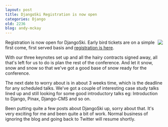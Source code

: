```yaml
---
layout: post
title: DjangoSki Registration is now open
categories: Django
old: 2236
blog: andy-mckay
---
```

<a href="http://www.flickr.com/photos/friviere/3205554193/"><img src="http://www.agmweb.ca/files/3205554193_efc3c8d4c3_m.jpg" style="float:right"></a>
<p>Registration is now open for DjangoSki. Early bird tickets are on a simple first come, first served basis and <a href="http://www.clearwind.ca/djangoski/register.html">registration is here</a>.</p>
<p>With our three keynotes set up and all the hairy contracts signed away, all that's left for us to do is plan the rest of the conference. And let it snow, snow and snow so that we've got a good base of snow ready for the conference.</p>
<p>The next date to worry about is in about 3 weeks time, which is the deadline for any scheduled talks. We've got a couple of interesting case study talks lined up and still looking for some good introductory talks eg: Introduction to Django, Pinax, Django-CMS and so on.</p>
<p>Been putting quite a few posts about DjangoSki up, sorry about that. It's very exciting for me and been quite a bit of work. Normal business of ignoring the blog and going back to Twitter will resume shortly.</p>